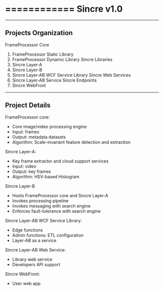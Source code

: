 ============
Sincre v1.0
============

---------------------
Projects Organization
----------------------
FrameProcessor Core
1.   FrameProcessor Static Library
2.   FrameProcessor Dynamic Library
Sincre Libraries
3.   Sincre Layer-A
4.   Sincre Layer-B
5.   Sincre Layer-AB WCF Service Library
Sincre Web Services
6.   Sincre Layer-AB Service
Sincre Endpoints
7.   Sincre WebFront

-------------------
Project Details
-------------------
FrameProcessor core:
 - Core image/video processing engine
 - Input: frames
 - Output: metadata datasets
- Algorithm: Scale-invariant feature detection and extraction

Sincre Layer-A:
 - Key frame extractor and cloud support services
 - Input: video
 - Output: key frames
 - Algorithm: HSV-based Histogram 

Sincre Layer-B
 - Hosts FrameProcessor core and Sincre Layer-A 
 - Invokes processing pipeline
 - Invokes messaging with search engine
 - Enforces fault-tolerance with search engine
 
Sincre Layer-AB WCF Service Library:
 - Edge functions 
 - Admin functions: ETL configuration
 - Layer-AB as a service 
 
Sincre Layer-AB Web Service:
 - Library web service
 - Developers API support

Sincre WebFront:
 - User web app

